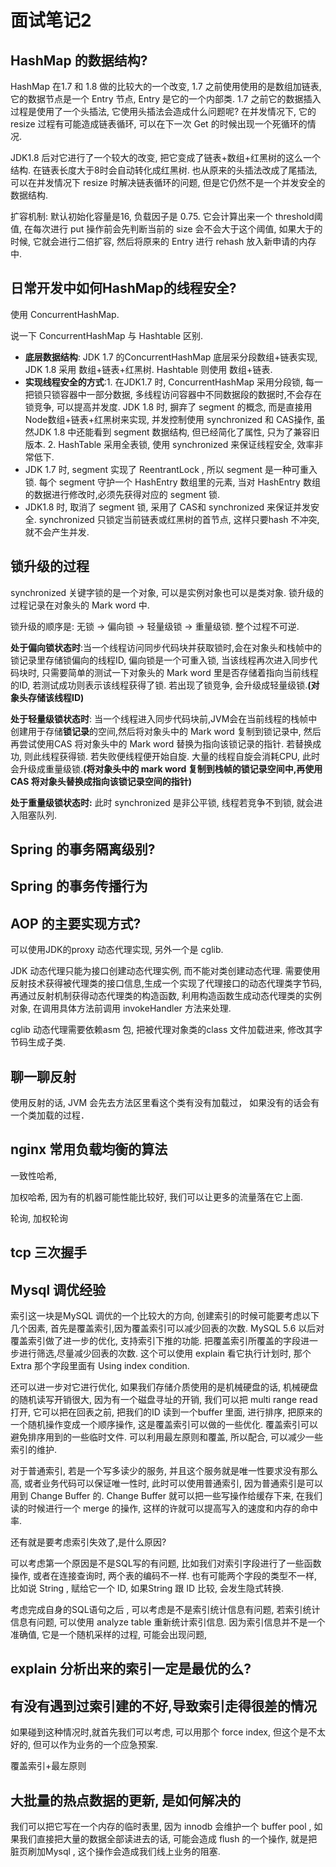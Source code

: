 # 面试笔记2

## HashMap 的数据结构?

HashMap 在1.7 和 1.8 做的比较大的一个改变, 1.7 之前使用使用的是数组加链表,它的数据节点是一个 Entry 节点, Entry 是它的一个内部类. 1.7 之前它的数据插入过程是使用了一个头插法, 它使用头插法会造成什么问题呢? 在并发情况下, 它的resize 过程有可能造成链表循环, 可以在下一次 Get 的时候出现一个死循环的情况. 

JDK1.8 后对它进行了一个较大的改变, 把它变成了链表+数组+红黑树的这么一个结构. 在链表长度大于8时会自动转化成红黑树. 也从原来的头插法改成了尾插法, 可以在并发情况下 resize 时解决链表循环的问题, 但是它仍然不是一个并发安全的数据结构.

扩容机制: 默认初始化容量是16, 负载因子是 0.75.  它会计算出来一个 threshold阈值, 在每次进行 put 操作前会先判断当前的 size 会不会大于这个阈值, 如果大于的时候, 它就会进行二倍扩容, 然后将原来的 Entry 进行 rehash 放入新申请的内存中. 

## 日常开发中如何HashMap的线程安全?

使用 ConcurrentHashMap. 

说一下 ConcurrentHashMap 与 Hashtable 区别.

* **底层数据结构**: JDK 1.7 的ConcurrentHashMap 底层采分段数组+链表实现,  JDK 1.8 采用 数组+链表+红黑树. Hashtable 则使用 数组+链表.
* **实现线程安全的方式**:1. 在JDK1.7 时, ConcurrentHashMap 采用分段锁, 每一把锁只锁容器中一部分数据, 多线程访问容器中不同数据段的数据时,不会存在锁竞争, 可以提高并发度. JDK 1.8 时, 摒弃了 segment 的概念, 而是直接用Node数组+链表+红黑树来实现, 并发控制使用 synchronized 和 CAS操作, 虽然JDK 1.8 中还能看到 segment 数据结构, 但已经简化了属性, 只为了兼容旧版本. 2. HashTable 采用全表锁, 使用 synchronized 来保证线程安全, 效率非常低下.
* JDK 1.7 时, segment 实现了 ReentrantLock , 所以 segment 是一种可重入锁. 每个 segment 守护一个 HashEntry 数组里的元素, 当对 HashEntry 数组的数据进行修改时,必须先获得对应的 segment 锁.
* JDK1.8 时, 取消了 segment 锁, 采用了 CAS和 synchronized 来保证并发安全. synchronized 只锁定当前链表或红黑树的首节点, 这样只要hash 不冲突, 就不会产生并发. 

## 锁升级的过程

synchronized 关键字锁的是一个对象, 可以是实例对象也可以是类对象. 锁升级的过程记录在对象头的 Mark word 中. 

锁升级的顺序是: 无锁 -> 偏向锁 -> 轻量级锁 -> 重量级锁. 整个过程不可逆. 

**处于偏向锁状态时**:当一个线程访问同步代码块并获取锁时,会在对象头和栈帧中的锁记录里存储锁偏向的线程ID, 偏向锁是一个可重入锁, 当该线程再次进入同步代码块时, 只需要简单的测试一下对象头的 Mark word 里是否存储着指向当前线程的ID, 若测试成功则表示该线程获得了锁. 若出现了锁竞争, 会升级成轻量级锁.**(对象头存储该线程ID)**

**处于轻量级锁状态时**: 当一个线程进入同步代码块前,JVM会在当前线程的栈帧中创建用于存储**锁记录**的空间,然后将对象头中的 Mark word 复制到锁记录中, 然后再尝试使用CAS 将对象头中的 Mark word 替换为指向该锁记录的指针. 若替换成功, 则此线程获得锁. 若失败便线程便开始自旋. 大量的线程自旋会消耗CPU, 此时会升级成重量级锁.**(将对象头中的 mark word 复制到栈帧的锁记录空间中,再使用CAS 将对象头替换成指向该锁记录空间的指针)**

**处于重量级锁状态时:** 此时 synchronized 是非公平锁, 线程若竞争不到锁, 就会进入阻塞队列.  

## Spring 的事务隔离级别?



## Spring 的事务传播行为



## AOP 的主要实现方式?

可以使用JDK的proxy 动态代理实现,  另外一个是 cglib. 

JDK 动态代理只能为接口创建动态代理实例, 而不能对类创建动态代理.  需要使用反射技术获得被代理类的接口信息,生成一个实现了代理接口的动态代理类字节码, 再通过反射机制获得动态代理类的构造函数, 利用构造函数生成动态代理类的实例对象, 在调用具体方法前调用 invokeHandler 方法来处理. 

cglib 动态代理需要依赖asm 包, 把被代理对象类的class 文件加载进来, 修改其字节码生成子类. 

## 聊一聊反射

使用反射的话, JVM 会先去方法区里看这个类有没有加载过， 如果没有的话会有一个类加载的过程．

## nginx 常用负载均衡的算法

一致性哈希, 

加权哈希, 因为有的机器可能性能比较好, 我们可以让更多的流量落在它上面. 

轮询, 加权轮询

## tcp 三次握手



## Mysql 调优经验

索引这一块是MySQL 调优的一个比较大的方向, 创建索引的时候可能要考虑以下几个因素, 首先是覆盖索引,因为覆盖索引可以减少回表的次数. MySQL 5.6 以后对覆盖索引做了进一步的优化,  支持索引下推的功能. 把覆盖索引所覆盖的字段进一步进行筛选,尽量减少回表的次数.  这个可以使用 explain 看它执行计划时,  那个 Extra 那个字段里面有 Using index condition. 

还可以进一步对它进行优化, 如果我们存储介质使用的是机械硬盘的话, 机械硬盘的随机读写开销很大, 因为有一个磁盘寻址的开销, 我们可以把 multi range read 打开, 它可以把在回表之前, 把我们的ID 读到一个buffer 里面, 进行排序, 把原来的一个随机操作变成一个顺序操作,  这是覆盖索引可以做的一些优化.  覆盖索引可以避免排序用到的一些临时文件. 可以利用最左原则和覆盖, 所以配合, 可以减少一些索引的维护. 

对于普通索引, 若是一个写多读少的服务, 并且这个服务就是唯一性要求没有那么高, 或者业务代码可以保证唯一性时, 此时可以使用普通索引, 因为普通索引是可以用到 Change Buffer 的. Change Buffer 就可以把一些写操作给缓存下来, 在我们读的时候进行一个 merge 的操作, 这样的许就可以提高写入的速度和内存的命中率. 

还有就是要考虑索引失效了,是什么原因?

可以考虑第一个原因是不是SQL写的有问题, 比如我们对索引字段进行了一些函数操作, 或者在连接查询时, 两个表的编码不一样. 也有可能两个字段的类型不一样, 比如说 String , 赋给它一个 ID, 如果String 跟 ID 比较, 会发生隐式转换.

考虑完成自身的SQL语句之后 , 可以考虑是不是索引统计信息有问题,  若索引统计信息有问题, 可以使用 analyze table 重新统计索引信息.  因为索引信息并不是一个准确值,  它是一个随机采样的过程, 可能会出现问题, 

## explain 分析出来的索引一定是最优的么?



## 有没有遇到过索引建的不好,导致索引走得很差的情况

如果碰到这种情况时,就首先我们可以考虑, 可以用那个 force index, 但这个是不太好的, 但可以作为业务的一个应急预案. 

覆盖索引+最左原则 

## 大批量的热点数据的更新, 是如何解决的

我们可以把它写在一个内存的临时表里, 因为 innodb 会维护一个 buffer pool , 如果我们直接把大量的数据全部读进去的话, 可能会造成 flush 的一个操作, 就是把脏页刷加Mysql , 这个操作会造成我们线上业务的阻塞.